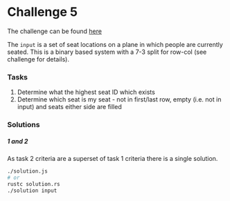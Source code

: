 # Challenge 5

The challenge can be found [here][1]

The `input` is a set of seat locations on a plane in which people are currently seated. This is a binary
based system with a 7-3 split for row-col (see challenge for details).

### Tasks

1. Determine what the highest seat ID which exists
2. Determine which seat is my seat - not in first/last row, empty (i.e. not in input) and seats either
side are filled

### Solutions

##### 1 and 2

As task 2 criteria are a superset of task 1 criteria there is a single solution.
```bash
./solution.js
# or
rustc solution.rs
./solution input
```

[1]: <https://adventofcode.com/2020/day/5> "Advent of Code day 5 challenge"
